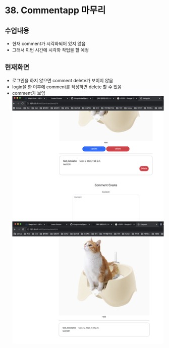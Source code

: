 # 38. Commentapp 마무리

## 수업내용
- 현재 comment가 시각화되어 있지 않음
- 그래서 이번 시간에 시각화 작업을 할 예정

## 현재화면
- 로그인을 하지 않으면 comment delete가 보이지 않음
- login을 한 이후에 comment를 작성하면 delete 할 수 있음
- comment가 보임
![](https://github.com/KangminNa/Django_Pinterest/blob/main/38/1.png?raw=true)
![](https://github.com/KangminNa/Django_Pinterest/blob/main/38/2.png?raw=true)

